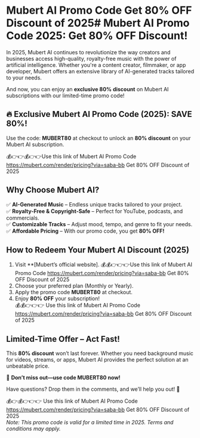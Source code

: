 # Mubert AI Promo Code Get 80% OFF Discount of 2025# **Mubert AI Promo Code 2025: Get 80% OFF Discount!**  

In 2025, Mubert AI continues to revolutionize the way creators and businesses access high-quality, royalty-free music with the power of artificial intelligence. Whether you're a content creator, filmmaker, or app developer, Mubert offers an extensive library of AI-generated tracks tailored to your needs.  

And now, you can enjoy an **exclusive 80% discount** on Mubert AI subscriptions with our limited-time promo code!  

## **🔥 Exclusive Mubert AI Promo Code (2025): SAVE 80%!**  
Use the code: **MUBERT80** at checkout to unlock an **80% discount** on your Mubert AI subscription.  

💰👉👉💰👉👉Use this link of Mubert AI Promo Code https://mubert.com/render/pricing?via=saba-bb Get 80% OFF Discount of 2025

## **Why Choose Mubert AI?**  
✅ **AI-Generated Music** – Endless unique tracks tailored to your project.  
✅ **Royalty-Free & Copyright-Safe** – Perfect for YouTube, podcasts, and commercials.  
✅ **Customizable Tracks** – Adjust mood, tempo, and genre to fit your needs.  
✅ **Affordable Pricing** – With our promo code, you get **80% OFF!**  

## **How to Redeem Your Mubert AI Discount (2025)**  
1. Visit **[Mubert’s official website]. 💰💰👉👉👉Use this link of Mubert AI Promo Code https://mubert.com/render/pricing?via=saba-bb Get 80% OFF Discount of 2025
2. Choose your preferred plan (Monthly or Yearly).  
3. Apply the promo code **MUBERT80** at checkout.  
4. Enjoy **80% OFF** your subscription!  
💰💰👉👉👉 Use this link of Mubert AI Promo Code https://mubert.com/render/pricing?via=saba-bb Get 80% OFF Discount of 2025
## **Limited-Time Offer – Act Fast!**  
This **80% discount** won’t last forever. Whether you need background music for videos, streams, or apps, Mubert AI provides the perfect solution at an unbeatable price.  

🚀 **Don’t miss out—use code MUBERT80 now!**  

Have questions? Drop them in the comments, and we’ll help you out! 🎵  

💰👉💰👉👉👉 Use this link of Mubert AI Promo Code https://mubert.com/render/pricing?via=saba-bb Get 80% OFF Discount of 2025                                                                                                                       
*Note: This promo code is valid for a limited time in 2025. Terms and conditions may apply.*
